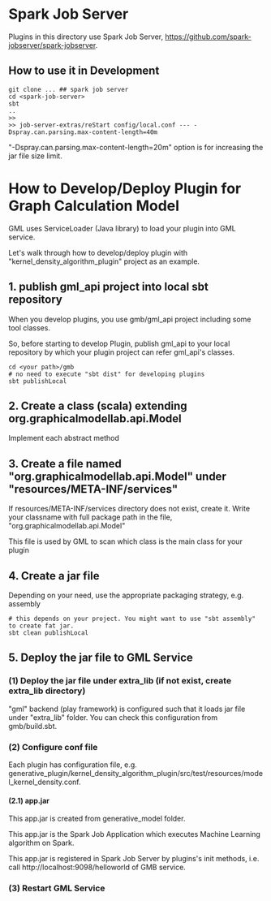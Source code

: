 # Spark Job Server
Plugins in this directory use Spark Job Server, https://github.com/spark-jobserver/spark-jobserver.

## How to use it in Development

```
git clone ... ## spark job server
cd <spark-job-server>
sbt
..
>>
>> job-server-extras/reStart config/local.conf --- -Dspray.can.parsing.max-content-length=40m
```

"-Dspray.can.parsing.max-content-length=20m" option is for increasing the jar file size limit.

# How to Develop/Deploy Plugin for Graph Calculation Model
GML uses ServiceLoader (Java library) to load your plugin into GML service.

Let's walk through how to develop/deploy plugin with "kernel_density_algorithm_plugin" project as an example.

## 1. publish gml_api project into local sbt repository
When you develop plugins, you use gmb/gml_api project including some tool classes.

So, before starting to develop Plugin, publish gml_api to your local repository by which your plugin project can refer gml_api's classes.

```
cd <your path>/gmb
# no need to execute "sbt dist" for developing plugins
sbt publishLocal
```

## 2. Create a class (scala) extending org.graphicalmodellab.api.Model
Implement each abstract method

## 3. Create a file named "org.graphicalmodellab.api.Model" under "resources/META-INF/services"
If resources/META-INF/services directory does not exist, create it.
Write your classname with full package path in the file, "org.graphicalmodellab.api.Model"

This file is used by GML to scan which class is the main class for your plugin

## 4. Create a jar file
Depending on your need, use the appropriate packaging strategy, e.g. assembly

```
# this depends on your project. You might want to use "sbt assembly" to create fat jar.
sbt clean publishLocal
```

## 5. Deploy the jar file to GML Service

### (1) Deploy the jar file under extra_lib (if not exist, create extra_lib directory)
"gml" backend (play framework) is configured such that it loads jar file under "extra_lib" folder.
You can check this configuration from gmb/build.sbt.

### (2) Configure conf file
Each plugin has configuration file, e.g. generative_plugin/kernel_density_algorithm_plugin/src/test/resources/model_kernel_density.conf.

#### (2.1) app.jar
This app.jar is created from generative_model folder.

This app.jar is the Spark Job Application which executes Machine Learning algorithm on Spark.

This app.jar is registered in Spark Job Server by plugins's init methods, i.e. call http://localhost:9098/helloworld of GMB service.

### (3) Restart GML Service
